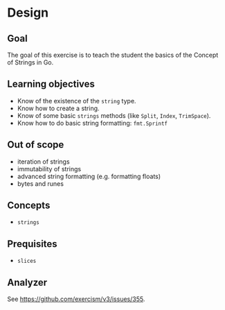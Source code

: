 # Design

## Goal

The goal of this exercise is to teach the student the basics of the Concept of Strings in Go.

## Learning objectives

- Know of the existence of the `string` type.
- Know how to create a string.
- Know of some basic `strings` methods (like `Split`, `Index`, `TrimSpace`).
- Know how to do basic string formatting: `fmt.Sprintf`

## Out of scope

- iteration of strings
- immutability of strings
- advanced string formatting (e.g. formatting floats)
- bytes and runes

## Concepts

- `strings`

## Prequisites

- `slices`

## Analyzer

See https://github.com/exercism/v3/issues/355.
